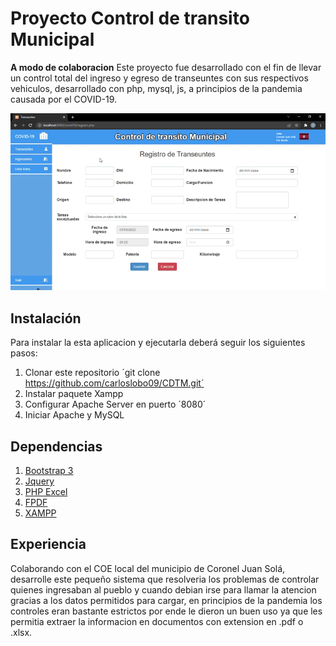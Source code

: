 # Proyecto Control de transito Municipal

**A modo de colaboracion** Este proyecto fue desarrollado con el fin de llevar un control total del ingreso y egreso de transeuntes con sus respectivos vehiculos, desarrollado con php, mysql, js, a principios de la pandemia causada por el COVID-19.

![](CDTM.gif)

## Instalación

Para instalar la esta aplicacion y ejecutarla deberá seguir los siguientes pasos:

 1. Clonar este repositorio ´git clone https://github.com/carloslobo09/CDTM.git´
 2. Instalar paquete Xampp
 3. Configurar Apache Server en puerto ´8080´
 4. Iniciar Apache y MySQL

## Dependencias

 1. [Bootstrap 3](https://getbootstrap.com/)
 2. [Jquery](https://https://jquery.com/)
 3. [PHP Excel](https://github.com/PHPOffice/PHPExcel)
 4. [FPDF](http://www.fpdf.org/)
 5. [XAMPP](https://www.apachefriends.org/es/index.html)

 ## Experiencia

 Colaborando con el COE local del municipio de Coronel Juan Solá, desarrolle este pequeño sistema que resolveria los problemas de controlar quienes ingresaban al pueblo y cuando debian irse para llamar la atencion gracias a los datos permitidos para cargar, en principios de la pandemia los controles eran bastante estrictos por ende le dieron un buen uso ya que les permitia extraer la informacion en documentos con extension en .pdf o .xlsx.


